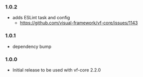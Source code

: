 ### 1.0.2

- adds ESLint task and config
  - https://github.com/visual-framework/vf-core/issues/1143

### 1.0.1

- dependency bump

### 1.0.0

- Initial release to be used with vf-core 2.2.0
